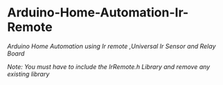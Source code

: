 # Arduino-Home-Automation-Ir-Remote
*Arduino Home Automation using Ir remote ,Universal Ir Sensor and Relay Board*

*Note: You must have to include the IrRemote.h Library and remove any existing library*
